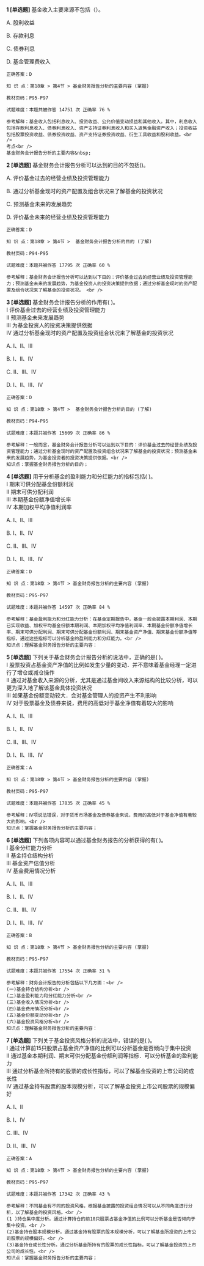 **1 [单选题]** 基金收入主要来源不包括（）。 

A. 股利收益

B. 存款利息

C. 债券利息

D. 基金管理费收入

```
正确答案：D

知 识 点：第18章 > 第4节 > 基金财务报告分析的主要内容 (掌握)

教材页码：P95-P97

试题难度：本题共被作答 14751 次 正确率 76 %

参考解释：基金收入包括利息收入、投资收益、公允价值变动损益和其他收入。其中，利息收入包括存款利息收入、债券利息收入、资产支持证券利息收入和买入返售金融资产收入；投资收益包括股票投资收益、债券投资收益、资产支持证券投资收益、衍生工具收益和股利收益。<br />
考点<br />
基金财务会计报告分析的主要内容&nbsp;
```


**2 [单选题]** 基金财务会计报告分析可以达到的目的不包括()。 

A. 评价基金过去的经营业绩及投资管理能力

B. 通过分析基金现时的资产配置及组合状况来了解基金的投资状况

C. 预测基金未来的发展趋势

D. 评价基金未来的经营业绩及投资管理能力

```
正确答案：D

知 识 点：第18章 > 第4节 >  基金财务会计报告分析的目的 (了解)

教材页码：P94-P95

试题难度：本题共被作答 17795 次 正确率 60 %

参考解释：基金财务会计报告分析可以达到以下目的：评价基金过去的经营业绩及投资管理能力；预测基金未来的发展趋势，为基金投资人的投资决策提供依据；通过分析基金现时的资产配置及组合状况来了解基金的投资状况。 <br />
```


**3 [单选题]** 基金财务会计报告分析的作用有( )。 <br />
Ⅰ 评价基金过去的经营业绩及投资管理能力 <br />
Ⅱ 预测基金未来发展趋势 <br />
Ⅲ 为基金投资人的投资决策提供依据 <br />
Ⅳ 通过分析基金现时的资产配置及投资组合状况来了解基金的投资状况

A. Ⅰ、Ⅱ、Ⅲ

B. Ⅰ、Ⅱ、Ⅳ

C. Ⅱ、Ⅲ、Ⅳ

D. Ⅰ、Ⅱ、Ⅲ、Ⅳ 

```
正确答案：D

知 识 点：第18章 > 第4节 >  基金财务会计报告分析的目的 (了解)

教材页码：P94-P95

试题难度：本题共被作答 15609 次 正确率 86 %

参考解释：一般而言，基金财务会计报告分析可以达到以下目的：评价基金过去的经营业绩及投资管理能力；通过分析基金现时的资产配置及投资组合状况来了解基金的投资状况；预测基金未来的发展趋势，为基金投资者的投资决策提供依据。<br />
知识点：掌握基金财务报告分析的目的；
```


**4 [单选题]** 用于分析基金的盈利能力和分红能力的指标包括( )。 <br />
Ⅰ 期末可供分配基金份额利润 <br />
Ⅱ 期末可供分配利润 <br />
Ⅲ 本期基金份额净值增长率 <br />
Ⅳ 本期加权平均净值利润率

A. Ⅰ、Ⅱ、Ⅲ

B. Ⅰ、Ⅱ、Ⅳ

C. Ⅱ、Ⅲ、Ⅳ

D. Ⅰ、Ⅱ、Ⅲ、Ⅳ 

```
正确答案：D

知 识 点：第18章 > 第4节 > 基金财务报告分析的主要内容 (掌握)

教材页码：P95-P97

试题难度：本题共被作答 14597 次 正确率 84 %

参考解释：基金盈利能力和分红能力分析：在基金定期报告中，基金一般会披露本期利润、本期已实现收益、加权平均基金份额本期利润、本期加权平均净值利润率、本期基金份额净值增长率、期末可供分配利润、期末可供分配基金份额利润、期末基金资产净值、期末基金份额净值等指标，通过这些指标可以分析基金的盈利能力和分红能力。<br />
知识点：理解基金财务报告分析的主要内容：
```


**5 [单选题]** 下列关于基金财务会计报告分析的说法中，正确的是( )。 <br />
Ⅰ 股票投资占基金资产净值的比例如发生少量的变动．并不意味着基金经理一定进行了增仓或减仓操作 <br />
Ⅱ 通过对基金收入来源的分析，尤其是通过基金间收入来源结构的比较分析，可以更为深入地了解该基金具体投资状况 <br />
Ⅲ 如果基金份额变动较大．会对基金管理人的投资产生不利影响 <br />
Ⅳ 对于股票基金及债券来说，费用的高低对于基金净值有着较大的影响

A. Ⅰ、Ⅱ、Ⅲ

B. Ⅰ、Ⅱ、Ⅳ

C. Ⅱ、Ⅲ、Ⅳ

D. Ⅰ、Ⅱ、Ⅲ、Ⅳ 

```
正确答案：A

知 识 点：第18章 > 第4节 > 基金财务报告分析的主要内容 (掌握)

教材页码：P95-P97

试题难度：本题共被作答 17835 次 正确率 45 %

参考解释：Ⅳ项说法错误，对于货币市场基金及债券基金来说，费用的高低对于基金净值有着较大的影响。<br />
知识点：掌握基金财务报告分析的主要内容；
```


**6 [单选题]** 下列各项内容可以通过基金财务报告的分析获得的有( )。 <br />
Ⅰ 基金分红能力分析 <br />
Ⅱ 基金持仓结构分析 <br />
Ⅲ 基金资产估值分析 <br />
Ⅳ 基金费用情况分析

A. Ⅰ、Ⅱ、Ⅲ

B. Ⅰ、Ⅱ、Ⅳ

C. Ⅱ、Ⅲ、Ⅳ

D. Ⅰ、Ⅱ、Ⅲ、Ⅳ 

```
正确答案：B

知 识 点：第18章 > 第4节 > 基金财务报告分析的主要内容 (掌握)

教材页码：P95-P97

试题难度：本题共被作答 17554 次 正确率 31 %

参考解释：财务会计报告的分析包括以下几方面：<br />
(一)基金持仓结构分析<br />
(二)基金盈利能力和分红能力分析<br />
(三)基金收入情况分析<br />
(四)基金费用情况分析<br />
(五)基金份额变动分析<br />
(六)基金投资风格分析<br />
知识点：理解基金财务报告分析的主要内容：
```


**7 [单选题]** 下列关于基金投资风格分析的说法中，错误的是( )。 <br />
Ⅰ 通过计算前15只股票占基金资产净值的比例可以分析基金是否倾向于集中投资 <br />
Ⅱ 通过基金本期利润、期末可供分配基金份额利润等指标．可以分析基金的盈利能力 <br />
Ⅲ 通过分析基金所持有的股票的成长性指标，可以了解基金投资的上市公司的成长性 <br />
Ⅳ 通过基金持有股票的股本规模分析，可以了解基金投资上市公司股票的规模偏好

A. Ⅰ、Ⅱ

B. Ⅰ、Ⅳ

C. Ⅲ、Ⅳ

D. Ⅱ、Ⅲ、Ⅳ

```
正确答案：A

知 识 点：第18章 > 第4节 > 基金财务报告分析的主要内容 (掌握)

教材页码：P95-P97

试题难度：本题共被作答 17342 次 正确率 43 %

参考解释：不同基金有不同的投资风格，根据基金披露的投资组合情况可以从不同角度进行分析，以了解基金的投资风格。<br />
(1 )持仓集中度分析。通过计算持仓的前10只股票占基金净值的比例可以分析基金是否倾向于集中投资。<br />
(2)基金持仓股本规模分析。通过基金持有股票的股本规模分析，可以了解基金所投资的上市公司股票的规模偏好。<br />
(3)基金持仓成长性分析。通过分析基金所持有的股票的成长性指标，可以了解基金投资的上市公司的成长性。<br />
知识点：掌握基金财务报告分析的主要内容；
```

